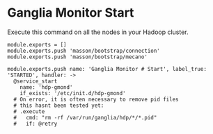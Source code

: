 
# Ganglia Monitor Start

Execute this command on all the nodes in your Hadoop cluster.

    module.exports = []
    module.exports.push 'masson/bootstrap/connection'
    module.exports.push 'masson/bootstrap/mecano'

    module.exports.push name: 'Ganglia Monitor # Start', label_true: 'STARTED', handler: ->
      @service_start
        name: 'hdp-gmond'
        if_exists: '/etc/init.d/hdp-gmond'
      # On error, it is often necessary to remove pid files
      # this hasnt been tested yet:
      # .execute
      #   cmd: "rm -rf /var/run/ganglia/hdp/*/*.pid"
      #   if: @retry
